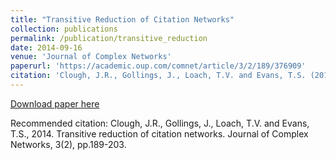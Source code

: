 ```yaml
---
title: "Transitive Reduction of Citation Networks"
collection: publications
permalink: /publication/transitive_reduction
date: 2014-09-16
venue: 'Journal of Complex Networks'
paperurl: 'https://academic.oup.com/comnet/article/3/2/189/376909'
citation: 'Clough, J.R., Gollings, J., Loach, T.V. and Evans, T.S. (2014). &quot;Transitive reduction of citation networks.&quot; <i>Journal of Complex Networks</i>.'
---
```

[Download paper here](https://academic.oup.com/comnet/article/3/2/189/376909)

Recommended citation: Clough, J.R., Gollings, J., Loach, T.V. and Evans, T.S., 2014. Transitive reduction of citation networks. Journal of Complex Networks, 3(2), pp.189-203.
